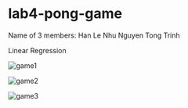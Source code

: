 # lab4-pong-game
Name of 3 members: 
Han Le
Nhu Nguyen
Tong Trinh

Linear Regression


![game1](https://user-images.githubusercontent.com/43528494/145119125-521c1f9f-10a2-4f5b-9f24-c4c342210e46.gif)

![game2](https://user-images.githubusercontent.com/43528494/145120319-5a576253-ddaa-437b-90c8-c57d978d9525.gif)

![game3](https://user-images.githubusercontent.com/43528494/145120428-9f3366b0-8082-41b9-a63a-08d66a9cd48e.gif)


